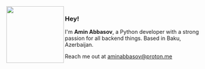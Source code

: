 <!--
### Hi there 👋

**aminabbasov/aminabbasov** is a ✨ _special_ ✨ repository because its `README.md` (this file) appears on your GitHub profile.

Here are some ideas to get you started:

- 🔭 I’m currently working on ...
- 🌱 I’m currently learning ...
- 👯 I’m looking to collaborate on ...
- 🤔 I’m looking for help with ...
- 💬 Ask me about ...
- 📫 How to reach me: ...
- 😄 Pronouns: ...
- ⚡ Fun fact: ...
-->

<img align="left" width="150" src="https://i.pinimg.com/originals/ba/53/bb/ba53bb486c5f34055df15f7fe796c18c.gif">

### Hey!

I'm **Amin Abbasov**, a Python developer with a strong passion for all backend things. Based in Baku, Azerbaijan.

Reach me out at aminabbasov@proton.me

<!--

https://github.com/orhun/orhun/blob/master/README.md

[![pgp](https://img.shields.io/badge/pgp-0xF83424824B3E4B90-313131?style=flat&labelColor=545454&color=313131)](https://github.com/orhun.gpg) [![views](https://komarev.com/ghpvc/?username=orhun&style=flat&color=313131&label=views)](https://github.com/orhun)

<br>

-->

